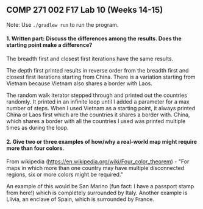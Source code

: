 
##  COMP 271 002 F17 Lab 10 (Weeks 14-15)

Note: Use ```./gradlew run``` to run the program.

#### 1. Written part: Discuss the differences among the results. Does the starting point make a difference?

The breadth first and closest first iterations have the same results.

The depth first printed results in reverse order from the breadth first and closest first iterations starting from China. There is a variation starting from Vietnam because Vietnam also shares a border with Laos.

The random walk iterator stepped through and printed out the countries randomly. It printed in an infinite loop until I added a parameter for a max number of steps. When I used Vietnam as a starting point, it always printed China or Laos first which are the countries it shares a border with. China, which shares a border with all the countries I used was printed multiple times as during the loop.


#### 2. Give two or three examples of how/why a real-world map might require more than four colors.

From wikipedia (https://en.wikipedia.org/wiki/Four_color_theorem) -  "For maps in which more than one country may have multiple disconnected regions, six or more colors might be required." 

An example of this would be San Marino (fun fact: I have a passport stamp from here!) which is completely surrounded by Italy. Another example is Llívia, an enclave of Spain, which is surrounded by France.
